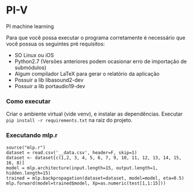 # PI-V
PI machine learning

Para que você possa executar o programa corretamente é necessário que você possua os seguintes pré requisitos:
  * SO Linux ou iOS
  * Python2.7 (Versões anteriores podem ocasionar erro de importação de submódulos)
  * Algum compilador LaTeX para gerar o relatório da aplicação
  * Possuir a lib libasound2-dev
  * Possuir a lib portaudio19-dev

### Como executar
Criar o ambiente virtual (vide venv), e instalar as dependências. Executar `pip install -r requirements.txt` na raiz do projeto.

### Executando mlp.r
```
source("mlp.r")
dataset = read.csv('__data.csv', header=F, skip=1)
dataset <- dataset[c(1,2, 3, 4, 5, 6, 7, 9, 10, 11, 12, 13, 14, 15, 16, 8)]
model = mlp.architecture(input.length=15, output.length=1, hidden.length=15)
trained = mlp.backpropagation(dataset=dataset, model=model, eta=0.5)
mlp.forward(model=trained$model, Xp=as.numeric(test[1,1:15]))
```
